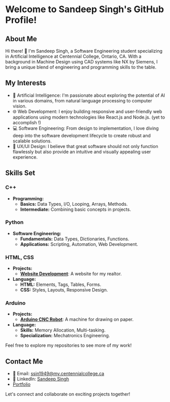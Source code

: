 # Welcome to Sandeep Singh's GitHub Profile!

## About Me

Hi there! 👋 I'm Sandeep Singh, a Software Engineering student specializing in Artificial Intelligence at Centennial College, Ontario, CA. With a background in Machine Design using CAD systems like NX by Siemens, I bring a unique blend of engineering and programming skills to the table.

## My Interests

- 🤖 Artificial Intelligence: I'm passionate about exploring the potential of AI in various domains, from natural language processing to computer vision.
- 🌐 Web Development: I enjoy building responsive and user-friendly web applications using modern technologies like React.js and Node.js. (yet to accomplish !)
- 💻 Software Engineering: From design to implementation, I love diving deep into the software development lifecycle to create robust and scalable solutions.
- 🎨 UX/UI Design: I believe that great software should not only function flawlessly but also provide an intuitive and visually appealing user experience.

## Skills Set

### C++
- **Programming:** 
  - **Basics:** Data Types, I/O, Looping, Arrays, Methods.
  - **Intermediate:** Combining basic concepts in projects.

### Python
- **Software Engineering:** 
  - **Fundamentals:** Data Types, Dictionaries, Functions.
  - **Applications:** Scripting, Automation, Web Development.

### HTML, CSS
- **Projects:** 
  - **[Website Development](https://sandeepsingh1010.github.io/WebInterface_FinalProject.github.io/)**: A website for my realtor.
- **Language:** 
  - **HTML:** Elements, Tags, Tables, Forms.
  - **CSS:** Styles, Layouts, Responsive Design.

### Arduino
- **Projects:** 
  - **[Arduino CNC Robot](link)**: A machine for drawing on paper.
- **Language:** 
  - **Skills:** Memory Allocation, Multi-tasking.
  - **Specialization:** Mechatronics Engineering.

Feel free to explore my repositories to see more of my work!

## Contact Me

- 📧 Email: ssin1949@my.centennialcollege.ca
- 🔗 LinkedIn: [Sandeep Singh](https://www.linkedin.com/in/sandeep-singh-1010/)
- [Portfolio](https://e.centennialcollege.ca/d2l/ep/6606/dashboard/index?ou=6606)

Let's connect and collaborate on exciting projects together!
